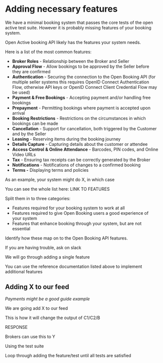 # Adding necessary features

We have a minimal booking system that passes the core tests of the open active test suite. However it is probably missing features of your booking system.&#x20;

Open Active booking API likely has the features your system needs.

Here is a list of the most common features:

* **Broker Roles** - Relationship between the Broker and Seller
* **Approval Flow** - Allow bookings to be approved by the Seller before they are confirmed
* **Authentication** - Securing the connection to the Open Booking API (for multiple seller systems this requires OpenID Connect Authentication Flow, otherwise API keys or OpenID Connect Client Credential Flow may be used)
* **Payment & Free Bookings** - Accepting payment and/or handling free bookings
* **Prepayment** - Permitting bookings where payment is accepted upon arrival
* **Booking Restrictions** - Restrictions on the circumstances in which bookings can be made
* **Cancellation** - Support for cancellation, both triggered by the Customer and by the Seller
* **Leasing** - Reserving items during the booking journey
* **Details Capture** - Capturing details about the customer or attendee
* **Access Control** **& Online Attendance** - Barcodes, PIN codes, and Online Video URLs
* **Tax** - Ensuring tax receipts can be correctly generated by the Broker
* **Notifications** - Notifications of changes to a confirmed booking
* **Terms -** Displaying terms and policies

As an example, your system might do X, in which case&#x20;

You can see the whole list here: LINK TO FEATURES

Split them in to three categories:

* Features required for your booking system to work at all
* Features required to give Open Booking users a good experience of your system
* Features that enhance booking through your system, but are not essential

Identify how these map on to the Open Booking API features.

If you are having trouble, ask on slack

We will go through adding a single feature

You can use the reference documentation listed above to implement additional features

## Adding X to our feed

_Payments might be a good guide example_

We are going add X to our feed

This is how it will change the output of C1/C2/B

RESPONSE

Brokers can use this to Y

Using the test suite

Loop through adding the feature/test until all tests are satisfied



